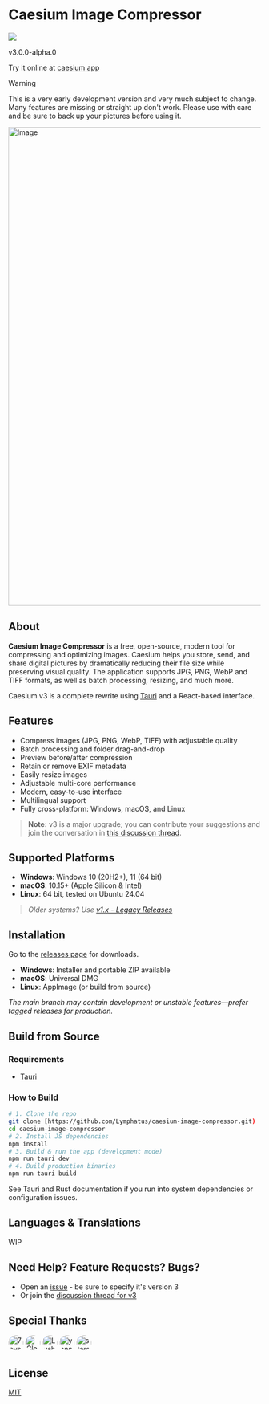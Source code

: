 # Caesium Image Compressor

[![](https://img.shields.io/static/v1?label=Sponsor&message=%E2%9D%A4&logo=GitHub&color=%23fe8e86)](https://github.com/sponsors/Lymphatus)

v3.0.0-alpha.0

Try it online at [caesium.app](https://caesium.app)

> [!WARNING]
> This is a very early development version and very much subject to change. Many features are missing or straight up don't work. Please use with care and be
> sure to back up your pictures before using it.


<img width="1431" height="954" alt="Image" src="https://github.com/user-attachments/assets/1b4ac0a4-2fc4-41c7-ab51-6e04a4ba9eae" />

## About

**Caesium Image Compressor** is a free, open-source, modern tool for compressing and optimizing images. Caesium helps
you store, send, and share digital pictures by dramatically reducing their file size while preserving visual quality.
The application supports JPG, PNG, WebP and TIFF formats, as well as batch processing, resizing, and much more.

Caesium v3 is a complete rewrite using [Tauri](https://tauri.app/) and a React-based interface.

## Features

- Compress images (JPG, PNG, WebP, TIFF) with adjustable quality
- Batch processing and folder drag-and-drop
- Preview before/after compression
- Retain or remove EXIF metadata
- Easily resize images
- Adjustable multi-core performance
- Modern, easy-to-use interface
- Multilingual support
- Fully cross-platform: Windows, macOS, and Linux

> **Note:** v3 is a major upgrade; you can contribute your suggestions and join the conversation
> in [this discussion thread](https://github.com/Lymphatus/caesium-image-compressor/issues/334).

## Supported Platforms

- **Windows**: Windows 10 (20H2+), 11 (64 bit)
- **macOS**: 10.15+ (Apple Silicon & Intel)
- **Linux**: 64 bit, tested on Ubuntu 24.04

> _Older systems? Use [v1.x - Legacy Releases](https://www.fosshub.com/Caesium-Image-Compressor-old.html)_

## Installation

Go to the [releases page](https://github.com/Lymphatus/caesium-image-compressor/releases) for downloads.

- **Windows**: Installer and portable ZIP available
- **macOS**: Universal DMG
- **Linux**: AppImage (or build from source)

_The main branch may contain development or unstable features—prefer tagged releases for production._

## Build from Source

### Requirements

- [Tauri](https://tauri.app/start/prerequisites/)

### How to Build

```sh
# 1. Clone the repo
git clone [https://github.com/Lymphatus/caesium-image-compressor.git)
cd caesium-image-compressor
# 2. Install JS dependencies
npm install
# 3. Build & run the app (development mode)
npm run tauri dev
# 4. Build production binaries
npm run tauri build
``` 

See Tauri and Rust documentation if you run into system dependencies or configuration issues.

## Languages & Translations

WIP

## Need Help? Feature Requests? Bugs?

- Open an [issue](https://github.com/Lymphatus/caesium-image-compressor/issues) - be sure to specify it's version 3
- Or join the [discussion thread for v3](https://github.com/Lymphatus/caesium-image-compressor/issues/334)

## Special Thanks

<a href="https://github.com/7eventech77"><img src="https://github.com/7eventech77.png" width="30px" alt="7eventech77" style="border-radius: 100%;" /></a>
<a href="https://github.com/ClearRabbit"><img src="https://github.com/ClearRabbit.png" width="30px" alt="ClearRabbit" style="border-radius: 100%;" /></a>
<a href="https://github.com/LushawnDev"><img src="https://github.com/LushawnDev.png" width="30px" alt="LushawnDev" style="border-radius: 100%;" /></a>
<a href="https://github.com/yannkost"><img src="https://github.com/yannkost.png" width="30px" alt="yannkost" style="border-radius: 100%;" /></a>
<a href="https://github.com/stamminator"><img src="https://github.com/stamminator.png" width="30px" alt="stamminator" style="border-radius: 100%;" /></a>

## License

[MIT](LICENSE.md)



